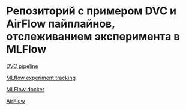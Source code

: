 # Репозиторий с примером DVC и AirFlow пайплайнов, отслеживанием эксперимента в MLFlow

[DVC pipeline](./pipeline/README.md#работа-с-dvc)

[MLflow experiment tracking](./pipeline/README.md#работа-с-mlflow)

[MLFlow docker](./mlflow/)

[AirFlow](./airflow/)